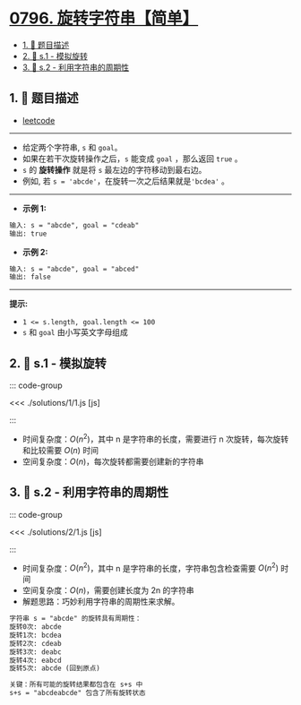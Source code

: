# [0796. 旋转字符串【简单】](https://github.com/tnotesjs/TNotes.leetcode/tree/main/notes/0796.%20%E6%97%8B%E8%BD%AC%E5%AD%97%E7%AC%A6%E4%B8%B2%E3%80%90%E7%AE%80%E5%8D%95%E3%80%91)

<!-- region:toc -->

- [1. 📝 题目描述](#1--题目描述)
- [2. 🎯 s.1 - 模拟旋转](#2--s1---模拟旋转)
- [3. 🎯 s.2 - 利用字符串的周期性](#3--s2---利用字符串的周期性)

<!-- endregion:toc -->

## 1. 📝 题目描述

- [leetcode](https://leetcode.cn/problems/rotate-string/)

---

- 给定两个字符串, `s` 和 `goal`。
- 如果在若干次旋转操作之后，`s` 能变成 `goal` ，那么返回 `true` 。
- `s` 的 **旋转操作** 就是将 `s` 最左边的字符移动到最右边。
- 例如, 若 `s = 'abcde'`，在旋转一次之后结果就是`'bcdea'` 。

---

- **示例 1:**

```txt
输入: s = "abcde", goal = "cdeab"
输出: true
```

- **示例 2:**

```txt
输入: s = "abcde", goal = "abced"
输出: false
```

---

**提示:**

- `1 <= s.length, goal.length <= 100`
- `s` 和 `goal` 由小写英文字母组成

## 2. 🎯 s.1 - 模拟旋转

::: code-group

<<< ./solutions/1/1.js [js]

:::

- 时间复杂度：$O(n^2)$，其中 n 是字符串的长度，需要进行 n 次旋转，每次旋转和比较需要 $O(n)$ 时间
- 空间复杂度：$O(n)$，每次旋转都需要创建新的字符串

## 3. 🎯 s.2 - 利用字符串的周期性

::: code-group

<<< ./solutions/2/1.js [js]

:::

- 时间复杂度：$O(n^2)$，其中 n 是字符串的长度，字符串包含检查需要 $O(n^2)$ 时间
- 空间复杂度：$O(n)$，需要创建长度为 2n 的字符串
- 解题思路：巧妙利用字符串的周期性来求解。

```txt {9-10}
字符串 s = "abcde" 的旋转具有周期性：
旋转0次: abcde
旋转1次: bcdea
旋转2次: cdeab
旋转3次: deabc
旋转4次: eabcd
旋转5次: abcde (回到原点)

关键：所有可能的旋转结果都包含在 s+s 中
s+s = "abcdeabcde" 包含了所有旋转状态
```
